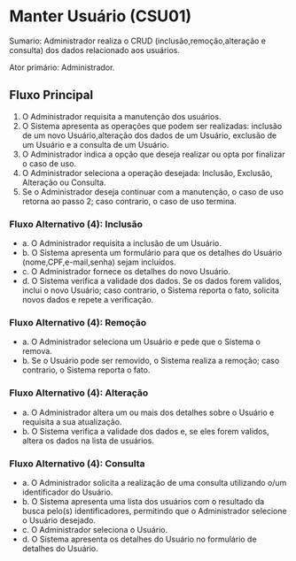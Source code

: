 # Manter Usuário (CSU01)
Sumario: Administrador realiza o CRUD (inclusão,remoção,alteração e consulta) dos 
dados relacionado aos usuários.

Ator primário: Administrador.

## Fluxo Principal
1. O Administrador requisita a manutenção dos usuários.
2. O Sistema apresenta as operações que podem ser realizadas: inclusão de um novo Usuário,alteração dos dados de um Usuário, exclusão de um Usuário e a consulta de um Usuário.
3. O Administrador indica a opção que deseja realizar ou opta por finalizar o caso de uso.
4. O Administrador seleciona a operação desejada: Inclusão, Exclusão, Alteração ou Consulta.
5. Se o Administrador deseja continuar com a manutenção, o caso de uso retorna ao passo 2; caso contrario, o caso de uso termina.


### Fluxo Alternativo (4): Inclusão
- a. O Administrador requisita a inclusão de um Usuário.
- b. O Sistema apresenta um formulário para que os detalhes do Usuário (nome,CPF,e-mail,senha) sejam incluídos.
- c. O Administrador fornece os detalhes do novo Usuário.
- d. O Sistema verifica a validade dos dados. Se os dados forem validos, inclui o novo Usuário; caso contrario, o Sistema reporta o fato, solicita novos dados e repete a verificação.
  

### Fluxo Alternativo (4): Remoção
- a. O Administrador seleciona um Usuário e pede que o Sistema o remova.
- b. Se o Usuário pode ser removido, o Sistema realiza a remoção; caso contrario, o Sistema reporta o fato.

### Fluxo Alternativo (4): Alteração
- a. O Administrador altera um ou mais dos detalhes sobre o Usuário e requisita a sua atualização.
- b. O Sistema verifica a validade dos dados e, se eles forem validos, altera os dados na lista de usuários.

### Fluxo Alternativo (4): Consulta

- a. O Administrador solicita a realização de uma consulta utilizando o/um identificador do Usuário.
- b. O Sistema apresenta uma lista dos usuários com o resultado da busca pelo(s) identificadores, permitindo que o Administrador selecione o Usuário desejado.
- c. O Administrador seleciona o Usuário.
- d. O Sistema apresenta os detalhes do Usuário no formulário de detalhes do Usuário.
